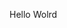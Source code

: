 Hello Wolrd











































































































































































































































































































































































































































































































































































































































































































































































































































































































































































































































































































































































































































































































































































































































































































































































































































































































































































































































































































































































































































































































































































































































































































































































































































































































